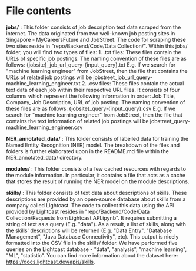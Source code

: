 # File contents

<b>jobs/</b> : This folder consists of job description text data scraped from the internet. The data originated from two well-known job posting sites in Singapore - MyCareersFuture and JobStreet. The code for scraping these two sites reside in "repo/Backend/Code/Data Collection/". Within this jobs/ folder, you will find two types of files:
	1. .txt files: These files contain the URLs of specific job postings. The naming convention of these files are as follows:
		{jobsite}_job_url_query-{input_query}.txt
		E.g. If we search for "machine learning engineer" from JobStreet, then the file that contains the URLs of related job postings will be jobstreet_job_url_query-machine_learning_engineer.txt
	2. .csv files: These files contain the actual text data of each job within their respective URL files. It consists of four columns which represent the following information in order: Job Title, Company, Job Description, URL of job posting. The naming convention of these files are as follows:
		{jobsite}_query-{input_query}.csv
		E.g. If we search for "machine learning engineer" from JobStreet, then the file that contains the text information of related job postings will be jobstreet_query-machine_learning_engineer.csv

<b>NER_annotated_data/</b> : This folder consists of labelled data for training the Named Entity Recognition (NER) model. The breakdown of the files and folders is further elaborated upon in the README.md file within the NER_annotated_data/ directory.

<b>modules/</b> : This folder consists of a few cached resources with regards to the module information. In particular, it contains a file that acts as a cache that stores the result of running the NER model on the module descriptions.

<b>skills/</b> : This folder consists of text data about descriptions of skills. These descriptions are provided by an open-source database about skills from a company called Lightcast. The code to collect this data using the API provided by Lightcast resides in "repo/Backend/Code/Data Collection/Requests from Lightcast API.ipynb". It requires submitting a string of text as a query (E.g. "data"). As a result, a list of skills, along with the skills' descriptions will be returned (E.g. "Data Entry", "Database Management", "Java Database Connectivity", etc). This output is nicely formatted into the CSV file in the skills/ folder. We have performed five queries on the Lightcast database - "data", "analysis", "machine learning", "ML", "statistic". 
You can find more information about the dataset here: https://docs.lightcast.dev/apis/skills. 
